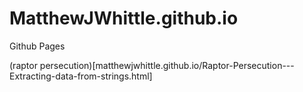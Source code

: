 # MatthewJWhittle.github.io
Github Pages

(raptor persecution)[matthewjwhittle.github.io/Raptor-Persecution---Extracting-data-from-strings.html]
